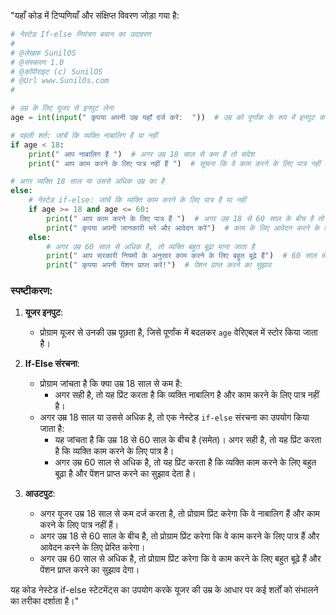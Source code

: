 "यहाँ कोड में टिप्पणियाँ और संक्षिप्त विवरण जोड़ा गया है:

```python
# नेस्टेड If-else नियंत्रण बयान का उदाहरण
#
# @लेखक SunilOS  
# @संस्करण 1.0
# @कॉपीराइट (c) SunilOS  
# @Url www.SunilOs.com
#

# उम्र के लिए यूजर से इनपुट लेना
age = int(input(" कृपया अपनी उम्र यहाँ दर्ज करें:  "))  # उम्र को पूर्णांक के रूप में इनपुट करना

# पहली शर्त: जांचें कि व्यक्ति नाबालिग है या नहीं
if age < 18:
    print(" आप नाबालिग हैं ")  # अगर उम्र 18 साल से कम है तो संदेश
    print(" आप काम करने के लिए पात्र नहीं हैं ")  # सूचना कि वे काम करने के लिए पात्र नहीं हैं

# अगर व्यक्ति 18 साल या उससे अधिक उम्र का है
else:
    # नेस्टेड if-else: जांचें कि व्यक्ति काम करने के लिए पात्र है या नहीं
    if age >= 18 and age <= 60:
        print(" आप काम करने के लिए पात्र हैं ")  # अगर उम्र 18 से 60 साल के बीच है तो संदेश
        print(" कृपया अपनी जानकारी भरें और आवेदन करें")  # काम के लिए आवेदन करने के लिए प्रेरणा
    else:
        # अगर उम्र 60 साल से अधिक है, तो व्यक्ति बहुत बूढ़ा माना जाता है
        print(" आप सरकारी नियमों के अनुसार काम करने के लिए बहुत बूढ़े हैं")  # 60 साल से ऊपर के लोगों के लिए संदेश
        print(" कृपया अपनी पेंशन प्राप्त करें!")  # पेंशन प्राप्त करने का सुझाव
```

### स्पष्टीकरण:

1. **यूजर इनपुट**:
   - प्रोग्राम यूजर से उनकी उम्र पूछता है, जिसे पूर्णांक में बदलकर `age` वेरिएबल में स्टोर किया जाता है।

2. **If-Else संरचना**:
   - प्रोग्राम जांचता है कि क्या उम्र 18 साल से कम है:
     - अगर सही है, तो यह प्रिंट करता है कि व्यक्ति नाबालिग है और काम करने के लिए पात्र नहीं है।
   - अगर उम्र 18 साल या उससे अधिक है, तो एक नेस्टेड `if-else` संरचना का उपयोग किया जाता है:
     - यह जांचता है कि उम्र 18 से 60 साल के बीच है (समेत)। अगर सही है, तो यह प्रिंट करता है कि व्यक्ति काम करने के लिए पात्र है।
     - अगर उम्र 60 साल से अधिक है, तो यह प्रिंट करता है कि व्यक्ति काम करने के लिए बहुत बूढ़ा है और पेंशन प्राप्त करने का सुझाव देता है।

3. **आउटपुट**:
   - अगर यूजर उम्र 18 साल से कम दर्ज करता है, तो प्रोग्राम प्रिंट करेगा कि वे नाबालिग हैं और काम करने के लिए पात्र नहीं हैं।
   - अगर उम्र 18 से 60 साल के बीच है, तो प्रोग्राम प्रिंट करेगा कि वे काम करने के लिए पात्र हैं और आवेदन करने के लिए प्रेरित करेगा।
   - अगर उम्र 60 साल से अधिक है, तो प्रोग्राम प्रिंट करेगा कि वे काम करने के लिए बहुत बूढ़े हैं और पेंशन प्राप्त करने का सुझाव देगा।

यह कोड नेस्टेड if-else स्टेटमेंट्स का उपयोग करके यूजर की उम्र के आधार पर कई शर्तों को संभालने का तरीका दर्शाता है।"
